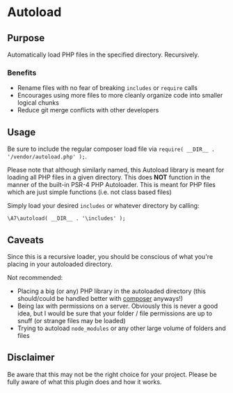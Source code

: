 # Autoload

## Purpose
Automatically load PHP files in the specified directory. Recursively. 

### Benefits

* Rename files with no fear of breaking `includes` or `require` calls
* Encourages using more files to more cleanly organize code into smaller logical chunks
* Reduce git merge conflicts with other developers

## Usage
Be sure to include the regular composer load file via `require( __DIR__ . '/vendor/autoload.php' );`.

Please note that although similarly named, this Autoload library is meant for loading all PHP files in a given directory. This does **NOT** function in the manner of the built-in PSR-4 PHP Autoloader. This is meant for PHP files which are just simple functions (i.e. not class based files)

Simply load your desired `includes` or whatever directory by calling:

```
\A7\autoload( __DIR__ . '\includes' );
```

## Caveats
Since this is a recursive loader, you should be conscious of what you're placing in your autoloaded directory.

Not recommended:
* Placing a big (or any) PHP library in the autoloaded directory (this should/could be handled better with [composer](https://getcomposer.org/) anyways!)
* Being lax with permissions on a server. Obviously this is never a good idea, but I would be sure that your folder / file permissions are up to snuff (or strange files may be loaded)
* Trying to autoload `node_modules` or any other large volume of folders and files

## Disclaimer
Be aware that this may not be the right choice for your project. Please be fully aware of what this plugin does and how it works.